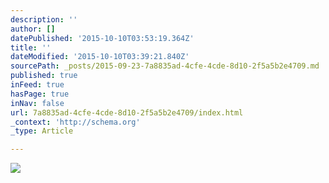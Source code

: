 ```yaml
---
description: ''
author: []
datePublished: '2015-10-10T03:53:19.364Z'
title: ''
dateModified: '2015-10-10T03:39:21.840Z'
sourcePath: _posts/2015-09-23-7a8835ad-4cfe-4cde-8d10-2f5a5b2e4709.md
published: true
inFeed: true
hasPage: true
inNav: false
url: 7a8835ad-4cfe-4cde-8d10-2f5a5b2e4709/index.html
_context: 'http://schema.org'
_type: Article

---
```

![](https://the-grid-user-content.s3-us-west-2.amazonaws.com/69bb9a11-114e-45e1-8f93-9a5c6884789f.png)